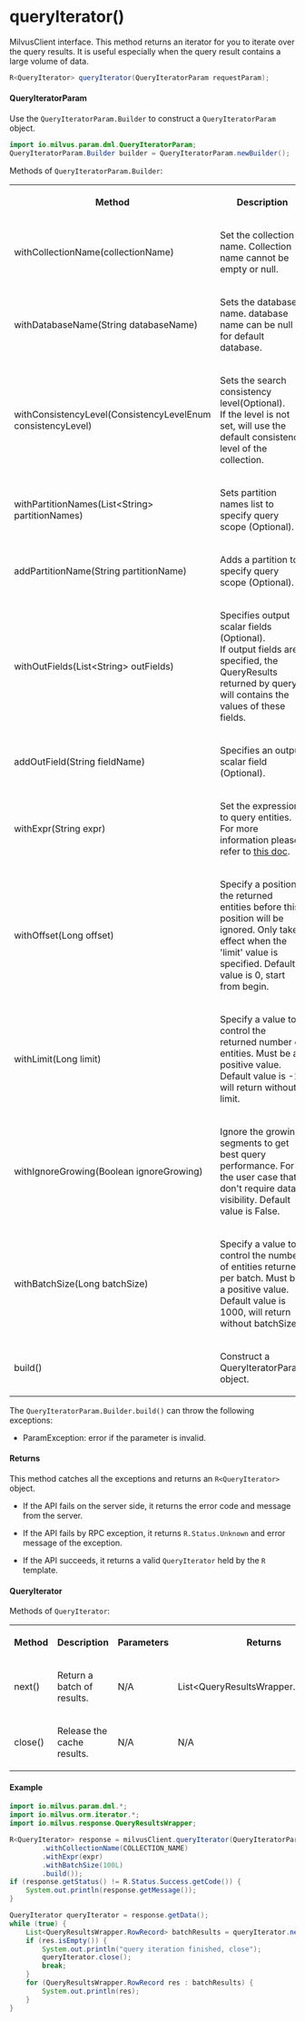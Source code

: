 # queryIterator()

MilvusClient interface. This method returns an iterator for you to iterate over the query results. It is useful especially when the query result contains a large volume of data.

```java
R<QueryIterator> queryIterator(QueryIteratorParam requestParam);
```

#### QueryIteratorParam

Use the `QueryIteratorParam.Builder` to construct a `QueryIteratorParam` object.

```java
import io.milvus.param.dml.QueryIteratorParam;
QueryIteratorParam.Builder builder = QueryIteratorParam.newBuilder();
```

Methods of `QueryIteratorParam.Builder`:

<table>
    <tr>
        <th><p>Method</p></th>
        <th><p>Description</p></th>
        <th><p>Parameters</p></th>
    </tr>
    <tr>
        <td><p>withCollectionName(collectionName)</p></td>
        <td><p>Set the collection name. Collection name cannot be empty or null.</p></td>
        <td><p>collectionName: The target collection name.</p></td>
    </tr>
    <tr>
        <td><p>withDatabaseName(String databaseName)</p></td>
        <td><p>Sets the database name. database name can be null for default database.</p></td>
        <td><p>databaseName: The database name.</p></td>
    </tr>
    <tr>
        <td><p>withConsistencyLevel(ConsistencyLevelEnum consistencyLevel)</p></td>
        <td><p>Sets the search consistency level(Optional).<br/>If the level is not set, will use the default consistency level of the collection.</p></td>
        <td><p>consistencyLevel: The consistency level used in the query.</p></td>
    </tr>
    <tr>
        <td><p>withPartitionNames(List&lt;String> partitionNames)</p></td>
        <td><p>Sets partition names list to specify query scope (Optional).</p></td>
        <td><p>partitionNames: The name list of partitions to be queried.</p></td>
    </tr>
    <tr>
        <td><p>addPartitionName(String partitionName)</p></td>
        <td><p>Adds a partition to specify query scope (Optional).</p></td>
        <td><p>partitionName: A partition name to be queried.</p></td>
    </tr>
    <tr>
        <td><p>withOutFields(List&lt;String> outFields)</p></td>
        <td><p>Specifies output scalar fields (Optional).<br/>If output fields are specified, the QueryResults returned by query() will contains the values of these fields.</p></td>
        <td><p><br/>outFields: The name list of fields to be outputed.</p></td>
    </tr>
    <tr>
        <td><p>addOutField(String fieldName)</p></td>
        <td><p>Specifies an output scalar field (Optional).</p></td>
        <td><p>fieldName: An output field name.</p></td>
    </tr>
    <tr>
        <td><p>withExpr(String expr)</p></td>
        <td><p>Set the expression to query entities. For more information please refer to <a href="https://milvus.io/docs/v2.3.x/boolean.md">this doc</a>.</p></td>
        <td><p>expr: The expression to query</p></td>
    </tr>
    <tr>
        <td><p>withOffset(Long offset)</p></td>
        <td><p>Specify a position, the returned entities before this position will be ignored. Only take effect when the 'limit' value is specified. Default value is 0, start from begin.</p></td>
        <td><p>offset: A value to define the position.</p></td>
    </tr>
    <tr>
        <td><p>withLimit(Long limit)</p></td>
        <td><p>Specify a value to control the returned number of entities. Must be a positive value. Default value is -1, will return without limit.</p></td>
        <td><p>limit: A value to define the limit of returned entities.</p></td>
    </tr>
    <tr>
        <td><p>withIgnoreGrowing(Boolean ignoreGrowing)</p></td>
        <td><p>Ignore the growing segments to get best query performance. For the user case that don't require data visibility. Default value is False.</p></td>
        <td><p>ignoreGrowing: Ignore growing segments or not.</p></td>
    </tr>
    <tr>
        <td><p>withBatchSize(Long batchSize)</p></td>
        <td><p>Specify a value to control the number of entities returned per batch. Must be a positive value.<br/>Default value is 1000, will return without batchSize.</p></td>
        <td><p>batchSize: A value to define the number of entities returned per batch</p></td>
    </tr>
    <tr>
        <td><p>build()</p></td>
        <td><p>Construct a QueryIteratorParam object.</p></td>
        <td><p>N/A</p></td>
    </tr>
</table>

The `QueryIteratorParam.Builder.build()` can throw the following exceptions:

- ParamException: error if the parameter is invalid.

#### Returns

This method catches all the exceptions and returns an `R<QueryIterator>` object.

- If the API fails on the server side, it returns the error code and message from the server.

- If the API fails by RPC exception, it returns `R.Status.Unknown` and error message of the exception.

- If the API succeeds, it returns a valid `QueryIterator` held by the `R` template.

#### QueryIterator

Methods of `QueryIterator`:

<table>
   <tr>
     <th><p><strong>Method</strong></p></th>
     <th><p><strong>Description</strong></p></th>
     <th><p><strong>Parameters</strong></p></th>
     <th><p><strong>Returns</strong></p></th>
   </tr>
   <tr>
     <td><p>next()</p></td>
     <td><p>Return a batch of results.</p></td>
     <td><p>N/A</p></td>
     <td><p>List&lt;QueryResultsWrapper.RowRecord></p></td>
   </tr>
   <tr>
     <td><p>close()</p></td>
     <td><p>Release the cache results.</p></td>
     <td><p>N/A</p></td>
     <td><p>N/A</p></td>
   </tr>
</table>

#### Example

```java
import io.milvus.param.dml.*;
import io.milvus.orm.iterator.*;
import io.milvus.response.QueryResultsWrapper;

R<QueryIterator> response = milvusClient.queryIterator(QueryIteratorParam.newBuilder()
        .withCollectionName(COLLECTION_NAME)
        .withExpr(expr)
        .withBatchSize(100L)
        .build());
if (response.getStatus() != R.Status.Success.getCode()) {
    System.out.println(response.getMessage());
}

QueryIterator queryIterator = response.getData();
while (true) {
    List<QueryResultsWrapper.RowRecord> batchResults = queryIterator.next();
    if (res.isEmpty()) {
        System.out.println("query iteration finished, close");
        queryIterator.close();
        break;
    }
    for (QueryResultsWrapper.RowRecord res : batchResults) {
        System.out.println(res);
    }
}
```
